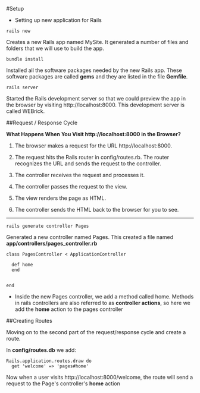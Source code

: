 #Setup

- Setting up new application for Rails

```
rails new
```

Creates a new Rails app named MySite. It generated a number of files and folders that we will use to build the app.

```
bundle install
```

Installed all the software packages needed by the new Rails app. These software packages are called **gems** and 
they are listed in the file **Gemfile**.

```
rails server
```

Started the Rails development server so that we could preview the app in the browser by visiting http://localhost:8000.
This development server is called WEBrick.

##Request / Response Cycle

**What Happens When You Visit http://localhost:8000 in the Browser?**

1. The browser makes a request for the URL http://localhost:8000.

2. The request hits the Rails router in config/routes.rb. The router recognizes the URL and sends the request to 
the controller.

3. The controller receives the request and processes it.

4. The controller passes the request to the view.

5. The view renders the page as HTML.

6. The controller sends the HTML back to the browser for you to see.

---

```
rails generate controller Pages
```

Generated a new controller named Pages. This created a file named **app/controllers/pages_controller.rb**

```
class PagesController < ApplicationController
  
  def home
  end
  
  
end
```
- Inside the new Pages controller, we add a method called home. Methods in rails controllers are also referred to as
**controller actions**, so here we add the **home** action to the pages controller

##Creating Routes

Moving on to the second part of the request/response cycle and create a route.

In **config/routes.db** we add:

```
Rails.application.routes.draw do
  get 'welcome' => 'pages#home'
```

Now when a user visits http://localhost:8000/welcome, the route will send a request to the Page's controller's **home** action


